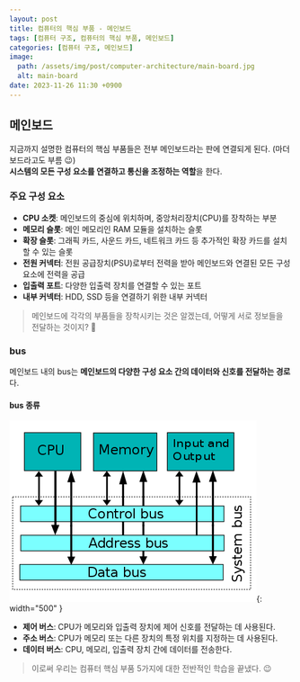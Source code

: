 ```yaml
---
layout: post
title: 컴퓨터의 핵심 부품 - 메인보드
tags: [컴퓨터 구조, 컴퓨터의 핵심 부품, 메인보드]
categories: [컴퓨터 구조, 메인보드]
image:
  path: /assets/img/post/computer-architecture/main-board.jpg
  alt: main-board
date: 2023-11-26 11:30 +0900
---
```


## 메인보드

지금까지 설명한 컴퓨터의 핵심 부품들은 전부 메인보드라는 판에 연결되게 된다. (마더보드라고도 부름 😉) <br>
**시스템의 모든 구성 요소를 연결하고 통신을 조정하는 역할**을 한다.

### 주요 구성 요소

- **CPU 소켓**: 메인보드의 중심에 위치하며, 중앙처리장치(CPU)를 장착하는 부분
- **메모리 슬롯**: 메인 메모리인 RAM 모듈을 설치하는 슬롯
- **확장 슬롯**: 그래픽 카드, 사운드 카드, 네트워크 카드 등 추가적인 확장 카드를 설치할 수 있는 슬롯
- **전원 커넥터**: 전원 공급장치(PSU)로부터 전력을 받아 메인보드와 연결된 모든 구성 요소에 전력을 공급
- **입출력 포트**: 다양한 입출력 장치를 연결할 수 있는 포트
- **내부 커넥터**: HDD, SSD 등을 연결하기 위한 내부 커넥터

> 메인보드에 각각의 부품들을 장착시키는 것은 알겠는데, 어떻게 서로 정보들을 전달하는 것이지? 🧐

### bus

메인보드 내의 bus는 **메인보드의 다양한 구성 요소 간의 데이터와 신호를 전달하는 경로**다.

#### bus 종류

![bus](/assets/img/post/computer-architecture/bus.png){: width="500" }

- **제어 버스**: CPU가 메모리와 입출력 장치에 제어 신호를 전달하는 데 사용된다.
- **주소 버스**: CPU가 메모리 또는 다른 장치의 특정 위치를 지정하는 데 사용된다.
- **데이터 버스**: CPU, 메모리, 입출력 장치 간에 데이터를 전송한다.

> 이로써 우리는 컴퓨터 핵심 부품 5가지에 대한 전반적인 학습을 끝냈다. 😉
